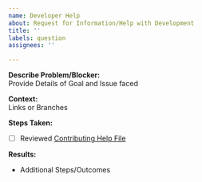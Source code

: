 ```yaml
---
name: Developer Help
about: Request for Information/Help with Development
title: ''
labels: question
assignees: ''

---
```

**Describe Problem/Blocker:**  
Provide Details of Goal and Issue faced

**Context:**  
Links or Branches

**Steps Taken:**  
- [ ] Reviewed [Contributing Help File](../blob/main/CONTRIBUTING.md)

**Results:**  
- Additional Steps/Outcomes

